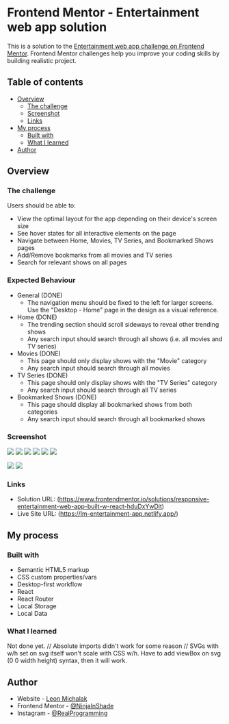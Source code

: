 # Frontend Mentor - Entertainment web app solution

This is a solution to the [Entertainment web app challenge on Frontend Mentor](https://www.frontendmentor.io/challenges/entertainment-web-app-J-UhgAW1X). Frontend Mentor challenges help you improve your coding skills by building realistic project.

## Table of contents

- [Overview](#overview)
  - [The challenge](#the-challenge)
  - [Screenshot](#screenshot)
  - [Links](#links)
- [My process](#my-process)
  - [Built with](#built-with)
  - [What I learned](#what-i-learned)
- [Author](#author)

## Overview

### The challenge

Users should be able to:

- View the optimal layout for the app depending on their device's screen size
- See hover states for all interactive elements on the page
- Navigate between Home, Movies, TV Series, and Bookmarked Shows pages
- Add/Remove bookmarks from all movies and TV series
- Search for relevant shows on all pages

### Expected Behaviour

- General (DONE)
  - The navigation menu should be fixed to the left for larger screens. Use the "Desktop - Home" page in the design as a visual reference.
- Home (DONE)
  - The trending section should scroll sideways to reveal other trending shows
  - Any search input should search through all shows (i.e. all movies and TV series)
- Movies (DONE)
  - This page should only display shows with the "Movie" category
  - Any search input should search through all movies
- TV Series (DONE)
  - This page should only display shows with the "TV Series" category
  - Any search input should search through all TV series
- Bookmarked Shows (DONE)
  - This page should display all bookmarked shows from both categories
  - Any search input should search through all bookmarked shows

### Screenshot

![](./screenshots/Desktop_solution-home.png)
![](./screenshots/Desktop_solution-movies.png)
![](./screenshots/Desktop_solution-tvseries.png)
![](./screenshots/Desktop_solution-bookmarked.png)
![](./screenshots/Desktop_solution-search.png)
![](./screenshots/Desktop_solution-thumbnail.png)

![](./screenshots/Mobile_solution-home.png)
![](./screenshots/Mobile_solution-search.png)

### Links

- Solution URL: (https://www.frontendmentor.io/solutions/responsive-entertainment-web-app-built-w-react-hduDxYwDit)
- Live Site URL: (https://lm-entertainment-app.netlify.app/)

## My process

### Built with

- Semantic HTML5 markup
- CSS custom properties/vars
- Desktop-first workflow
- React
- React Router
- Local Storage
- Local Data

### What I learned

Not done yet.
// Absolute imports didn't work for some reason
// SVGs with w/h set on svg itself won't scale with CSS w/h. Have to add viewBox on svg (0 0 width height) syntax, then it will work.

## Author

- Website - [Leon Michalak](https://www.leonmichalak.dev)
- Frontend Mentor - [@NinjaInShade](https://www.frontendmentor.io/profile/NinjaInShade)
- Instagram - [@RealProgramming](https://www.instagram.com/realprogramming/)

